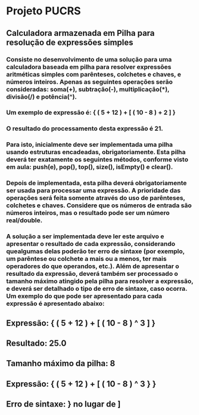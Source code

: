 # Projeto PUCRS

## Calculadora armazenada em Pilha para resolução de expressões simples

### Consiste no desenvolvimento de uma solução para uma calculadora baseada em pilha para resolver expressões aritméticas simples com parênteses, colchetes e chaves, e números inteiros. Apenas as seguintes operações serão consideradas: soma(+), subtração(-), multiplicação(*), divisão(/) e potência(^).

### Um exemplo de expressão é: { ( 5 + 12 ) + [ ( 10 - 8 ) + 2 ] } 
### O resultado do processamento desta expressão é 21.

### Para isto, inicialmente deve ser implementada uma pilha usando estruturas encadeadas, obrigatoriamente. Esta pilha deverá ter exatamente os seguintes métodos, conforme visto em aula: push(e), pop(), top(), size(), isEmpty() e clear().

### Depois de implementada, esta pilha deverá obrigatoriamente ser usada para processar uma expressão. A prioridade das operações será feita somente através do uso de parênteses, colchetes e chaves. Considere que os números de entrada são números inteiros, mas o resultado pode ser um número real/double.

### A solução a ser implementada deve ler este arquivo e apresentar o resultado de cada expressão, considerando quealgumas delas poderão ter erro de sintaxe (por exemplo, um parêntese ou colchete a mais ou a menos, ter mais operadores do que operandos, etc.). Além de apresentar o resultado da expressão, deverá também ser processado o tamanho máximo atingido pela pilha para resolver a expressão, e deverá ser detalhado o tipo de erro de sintaxe, caso ocorra. Um exemplo do que pode ser apresentado para cada expressão é apresentado abaixo:

## Expressão: { ( 5 + 12 ) + [ ( 10 - 8 ) ^ 3 ] }
## Resultado: 25.0
## Tamanho máximo da pilha: 8

## Expressão: { ( 5 + 12 ) + [ ( 10 - 8 ) ^ 3 } }
## Erro de sintaxe: } no lugar de ]
